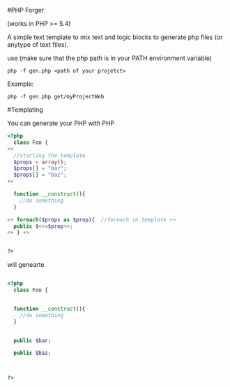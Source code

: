 #PHP Forger

(works in PHP >= 5.4)

A simple text template to mix text and logic blocks to generate php files (or anytype of text files).

use (make sure that the php path is in your PATH environment variable)

```shell
php -f gen.php <path of your projetct>
```

Example:
  ```shell
  php -f gen.php get/myProjectWeb
```


#Templating

You can generate your PHP with PHP

```php
<?php
  class Foo {
<+
  //starting the template
  $props = array();
  $props[] = "bar";
  $props[] = "baz";
+>

  function __construct(){
    //do something
  }

<+ foreach($props as $prop){  //foreach in template +>
  public $<+=$prop+>;
<+ } +>


?>

```


will genearte


```php

<?php
  class Foo {


  function __construct(){
    //do something
  }


  public $bar;

  public $baz;



?>

```
